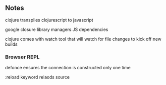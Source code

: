 
## Notes

clojure transpiles clojurescript to javascript

google closure library managers JS dependencies

clojure comes with watch tool that will watch for file changes to kick off new builds

### Browser REPL

defonce ensures the connection is constructed only one time

:reload keyword relaods source
